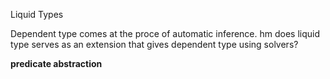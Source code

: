 Liquid Types

Dependent type comes at the proce of automatic inference.
hm does liquid type serves as an extension that gives dependent type using solvers?

**predicate abstraction**
